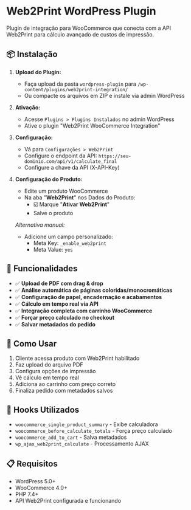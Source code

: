 # Web2Print WordPress Plugin

Plugin de integração para WooCommerce que conecta com a API Web2Print para cálculo avançado de custos de impressão.

## 📦 Instalação

1. **Upload do Plugin:**
   - Faça upload da pasta `wordpress-plugin` para `/wp-content/plugins/web2print-integration/`
   - Ou compacte os arquivos em ZIP e instale via admin WordPress

2. **Ativação:**
   - Acesse `Plugins > Plugins Instalados` no admin WordPress
   - Ative o plugin "Web2Print WooCommerce Integration"

3. **Configuração:**
   - Vá para `Configurações > Web2Print`
   - Configure o endpoint da API: `https://seu-dominio.com/api/v1/calculate_final`
   - Configure a chave da API (X-API-Key)

4. **Configuração do Produto:**
   - Edite um produto WooCommerce
   - Na aba "**Web2Print**" nos Dados do Produto:
     - ☑️ Marque "**Ativar Web2Print**"
     - Salve o produto

   *Alternativa manual:*
   - Adicione um campo personalizado:
     - Meta Key: `_enable_web2print`
     - Meta Value: `yes`

## 🎯 Funcionalidades

- ✅ **Upload de PDF com drag & drop**
- ✅ **Análise automática de páginas coloridas/monocromáticas**
- ✅ **Configuração de papel, encadernação e acabamentos**
- ✅ **Cálculo em tempo real via API**
- ✅ **Integração completa com carrinho WooCommerce**
- ✅ **Forçar preço calculado no checkout**
- ✅ **Salvar metadados do pedido**

## 🔧 Como Usar

1. Cliente acessa produto com Web2Print habilitado
2. Faz upload do arquivo PDF
3. Configura opções de impressão
4. Vê cálculo em tempo real
5. Adiciona ao carrinho com preço correto
6. Finaliza pedido com metadados salvos

## 🔌 Hooks Utilizados

- `woocommerce_single_product_summary` - Exibe calculadora
- `woocommerce_before_calculate_totals` - Força preço calculado
- `woocommerce_add_to_cart` - Salva metadados
- `wp_ajax_web2print_calculate` - Processamento AJAX

## 📋 Requisitos

- WordPress 5.0+
- WooCommerce 4.0+
- PHP 7.4+
- API Web2Print configurada e funcionando